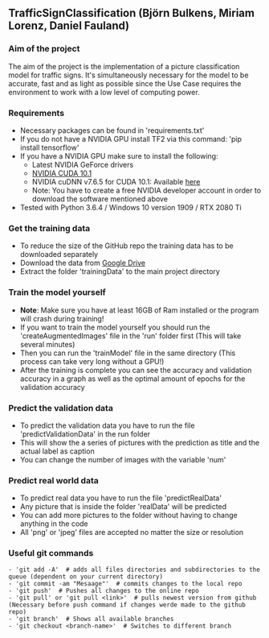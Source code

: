 ## TrafficSignClassification (Björn Bulkens, Miriam Lorenz, Daniel Fauland)
### Aim of the project
The aim of the project is the implementation of a picture classification model for traffic signs. It's simultaneously necessary for the model to be accurate, fast and as light as possible since the Use Case requires the environment to work with a low level of computing power.

### Requirements
- Necessary packages can be found in 'requirements.txt'
- If you do not have a NVIDIA GPU install TF2 via this command: 'pip install tensorflow'
- If you have a NVIDIA GPU make sure to install the following:
    - Latest NVIDIA GeForce drivers
    - [NVIDIA CUDA 10.1](https://developer.nvidia.com/cuda-10.1-download-archive-base)
    - NVIDIA cuDNN v7.6.5 for CUDA 10.1: Available [here](https://developer.nvidia.com/rdp/cudnn-download)
    - Note: You have to create a free NVIDIA developer account in order to download the software mentioned above
- Tested with Python 3.6.4 / Windows 10 version 1909 / RTX 2080 Ti 

### Get the training data
- To reduce the size of the GitHub repo the training data has to be downloaded separately
- Download the data from [Google Drive](https://drive.google.com/open?id=1B8ZRGXy273lBVUbva_xclOld-7sKPt3q)
- Extract the folder 'trainingData' to the main project directory



### Train the model yourself
- **Note**: Make sure you have at least 16GB of Ram installed or the program will crash during training!
- If you want to train the model yourself you should run the 'createAugmentedImages' file in the 'run' folder first 
(This will take several minutes)
- Then you can run the 'trainModel' file in the same directory (This process can take very long without a GPU!)
- After the training is complete you can see the accuracy and validation accuracy in a graph as well as the optimal 
amount of epochs for the validation accuracy


### Predict the validation data
- To predict the validation data you have to run the file 'predictValidationData' in the run folder
- This will show the a series of pictures with the prediction as title and the actual label as caption
- You can change the number of images with the variable 'num'


### Predict real world data
- To predict real data you have to run the file 'predictRealData'
- Any picture that is inside the folder 'realData' will be predicted
- You can add more pictures to the folder without having to change anything in the code
- All 'png' or 'jpeg' files are accepted no matter the size or resolution


### Useful git commands
    - 'git add -A'  # adds all files directories and subdirectories to the queue (dependent on your current directory)
    - 'git commit -am "Mesaage"'  # commits changes to the local repo
    - 'git push'  # Pushes all changes to the online repo
    - 'git pull' or 'git pull <link>'  # pulls newest version from github (Necessary before push command if changes werde made to the github repo)
    - 'git branch'  # Shows all available branches
    - 'git checkout <branch-name>'  # Switches to different branch
    
        
        
